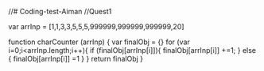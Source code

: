 //# Coding-test-Aiman
//Quest1


var arrInp = [1,1,3,3,5,5,5,999999,999999,999999,20]

function charCounter (arrInp) {
    var finalObj = {}
    for (var i=0;i<arrInp.length;i++){
        if (finalObj[arrInp[i]]){
            finalObj[arrInp[i]] +=1;
        } else {
            finalObj[arrInp[i]] =1
        }
    }
    return finalObj
}
